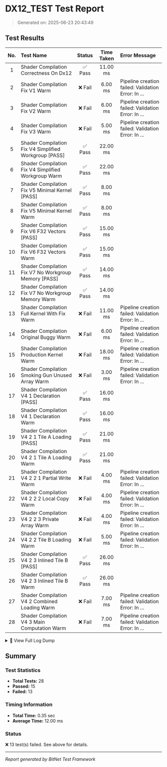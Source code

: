 # DX12_TEST Test Report

> Generated on: 2025-06-23 20:43:49

## Test Results

| No. | Test Name | Status | Time Taken | Error Message |
|:---:|:----------|:------:|:----------:|:-------------|
|  1 | Shader Compilation Correctness On Dx12             | ✅ Pass |   11.00 ms |             |
|  2 | Shader Compilation Fix V1 Warm                     | ❌ Fail |    6.00 ms | Pipeline creation failed: Validation Error: In ... |
|  3 | Shader Compilation Fix V2 Warm                     | ❌ Fail |    6.00 ms | Pipeline creation failed: Validation Error: In ... |
|  4 | Shader Compilation Fix V3 Warm                     | ❌ Fail |    5.00 ms | Pipeline creation failed: Validation Error: In ... |
|  5 | Shader Compilation Fix V4 Simplified Workgroup [PASS] | ✅ Pass |   22.00 ms |             |
|  6 | Shader Compilation Fix V4 Simplified Workgroup Warm | ✅ Pass |   22.00 ms |             |
|  7 | Shader Compilation Fix V5 Minimal Kernel [PASS]    | ✅ Pass |    8.00 ms |             |
|  8 | Shader Compilation Fix V5 Minimal Kernel Warm      | ✅ Pass |    8.00 ms |             |
|  9 | Shader Compilation Fix V6 F32 Vectors [PASS]       | ✅ Pass |   15.00 ms |             |
| 10 | Shader Compilation Fix V6 F32 Vectors Warm         | ✅ Pass |   15.00 ms |             |
| 11 | Shader Compilation Fix V7 No Workgroup Memory [PASS] | ✅ Pass |   14.00 ms |             |
| 12 | Shader Compilation Fix V7 No Workgroup Memory Warm | ✅ Pass |   14.00 ms |             |
| 13 | Shader Compilation Full Kernel With Fix Warm       | ❌ Fail |   11.00 ms | Pipeline creation failed: Validation Error: In ... |
| 14 | Shader Compilation Original Buggy Warm             | ❌ Fail |    6.00 ms | Pipeline creation failed: Validation Error: In ... |
| 15 | Shader Compilation Production Kernel Warm          | ❌ Fail |   18.00 ms | Pipeline creation failed: Validation Error: In ... |
| 16 | Shader Compilation Smoking Gun Unused Array Warm   | ❌ Fail |    3.00 ms | Pipeline creation failed: Validation Error: In ... |
| 17 | Shader Compilation V4 1 Declaration [PASS]         | ✅ Pass |   16.00 ms |             |
| 18 | Shader Compilation V4 1 Declaration Warm           | ✅ Pass |   16.00 ms |             |
| 19 | Shader Compilation V4 2 1 Tile A Loading [PASS]    | ✅ Pass |   21.00 ms |             |
| 20 | Shader Compilation V4 2 1 Tile A Loading Warm      | ✅ Pass |   21.00 ms |             |
| 21 | Shader Compilation V4 2 2 1 Partial Write Warm     | ❌ Fail |    4.00 ms | Pipeline creation failed: Validation Error: In ... |
| 22 | Shader Compilation V4 2 2 2 Local Copy Warm        | ❌ Fail |    4.00 ms | Pipeline creation failed: Validation Error: In ... |
| 23 | Shader Compilation V4 2 2 3 Private Array Warm     | ❌ Fail |    4.00 ms | Pipeline creation failed: Validation Error: In ... |
| 24 | Shader Compilation V4 2 2 Tile B Loading Warm      | ❌ Fail |    5.00 ms | Pipeline creation failed: Validation Error: In ... |
| 25 | Shader Compilation V4 2 3 Inlined Tile B [PASS]    | ✅ Pass |   26.00 ms |             |
| 26 | Shader Compilation V4 2 3 Inlined Tile B Warm      | ✅ Pass |   26.00 ms |             |
| 27 | Shader Compilation V4 2 Combined Loading Warm      | ❌ Fail |    7.00 ms | Pipeline creation failed: Validation Error: In ... |
| 28 | Shader Compilation V4 3 Main Computation Warm      | ❌ Fail |    7.00 ms | Pipeline creation failed: Validation Error: In ... |

<details>
<summary>📝 View Full Log Dump</summary>

```
[2025-06-23, 20:43:46.992] -> [FAIL] test_shader_compilation_original_buggy_warm: Pipeline creation failed: Validation Error: In Device::create_compute_pipeline
[2025-06-23, 20:43:46.999] -> [FAIL] test_shader_compilation_fix_v1_warm: Pipeline creation failed: Validation Error: In Device::create_compute_pipeline
[2025-06-23, 20:43:47.005] -> [FAIL] test_shader_compilation_fix_v2_warm: Pipeline creation failed: Validation Error: In Device::create_compute_pipeline
[2025-06-23, 20:43:47.011] -> [FAIL] test_shader_compilation_fix_v3_warm: Pipeline creation failed: Validation Error: In Device::create_compute_pipeline
[2025-06-23, 20:43:47.034] -> test_shader_compilation_fix_v4_simplified_workgroup_warm took     22.406 ms
[2025-06-23, 20:43:47.043] -> test_shader_compilation_fix_v5_minimal_kernel_warm took      8.605 ms
[2025-06-23, 20:43:47.058] -> test_shader_compilation_fix_v6_f32_vectors_warm took     15.208 ms
[2025-06-23, 20:43:47.073] -> test_shader_compilation_fix_v7_no_workgroup_memory_warm took     14.332 ms
[2025-06-23, 20:43:47.090] -> test_shader_compilation_v4_1_declaration_warm took     16.516 ms
[2025-06-23, 20:43:47.112] -> test_shader_compilation_v4_2_1_tile_a_loading_warm took     21.823 ms
[2025-06-23, 20:43:47.117] -> [FAIL] test_shader_compilation_v4_2_2_tile_b_loading_warm: Pipeline creation failed: Validation Error: In Device::create_compute_pipeline
[2025-06-23, 20:43:47.143] -> test_shader_compilation_v4_2_3_inlined_tile_b_warm took     26.485 ms
[2025-06-23, 20:43:47.151] -> [FAIL] test_shader_compilation_v4_2_combined_loading_warm: Pipeline creation failed: Validation Error: In Device::create_compute_pipeline
[2025-06-23, 20:43:47.158] -> [FAIL] test_shader_compilation_v4_3_main_computation_warm: Pipeline creation failed: Validation Error: In Device::create_compute_pipeline
[2025-06-23, 20:43:47.163] -> [FAIL] test_shader_compilation_v4_2_2_1_partial_write_warm: Pipeline creation failed: Validation Error: In Device::create_compute_pipeline
[2025-06-23, 20:43:47.167] -> [FAIL] test_shader_compilation_v4_2_2_2_local_copy_warm: Pipeline creation failed: Validation Error: In Device::create_compute_pipeline
[2025-06-23, 20:43:47.173] -> [FAIL] test_shader_compilation_v4_2_2_3_private_array_warm: Pipeline creation failed: Validation Error: In Device::create_compute_pipeline
[2025-06-23, 20:43:47.177] -> [FAIL] test_shader_compilation_smoking_gun_unused_array_warm: Pipeline creation failed: Validation Error: In Device::create_compute_pipeline
[2025-06-23, 20:43:47.189] -> [FAIL] test_shader_compilation_full_kernel_with_fix_warm: Pipeline creation failed: Validation Error: In Device::create_compute_pipeline
[2025-06-23, 20:43:47.208] -> [FAIL] test_shader_compilation_production_kernel_warm: Pipeline creation failed: Validation Error: In Device::create_compute_pipeline
[2025-06-23, 20:43:46.534] ->  Dx12 Shader Bug Test Report - Generated on Mon, 23 Jun 2025 20:43:46 -0400
[2025-06-23, 20:43:46.985] -> -> Found Dx12 adapter: NVIDIA GeForce RTX 2070 SUPER (Dx12)
[2025-06-23, 20:43:46.986] -> 
--- Testing: Original Buggy ---
[2025-06-23, 20:43:46.986] -> Attempting to compile Original Buggy WGSL kernel for Dx12...
[2025-06-23, 20:43:46.991] -> ERROR: Original Buggy shader compilation failed: Validation Error: In Device::create_shader_module
[2025-06-23, 20:43:46.992] -> ERROR: Original Buggy pipeline creation failed: Validation Error: In Device::create_compute_pipeline
[2025-06-23, 20:43:46.992] -> 
--- Testing: Fix V1 ---
[2025-06-23, 20:43:46.993] -> Attempting to compile Fix V1 WGSL kernel for Dx12...
[2025-06-23, 20:43:46.996] -> SUCCESS: Fix V1 shader module compiled on Dx12 without error.
[2025-06-23, 20:43:46.999] -> ERROR: Fix V1 pipeline creation failed: Validation Error: In Device::create_compute_pipeline
[2025-06-23, 20:43:46.999] -> 
--- Testing: test_shader_compilation_fix_v2 ---
[2025-06-23, 20:43:47.000] -> Attempting to compile test_shader_compilation_fix_v2 WGSL kernel for Dx12...
[2025-06-23, 20:43:47.002] -> SUCCESS: test_shader_compilation_fix_v2 shader module compiled on Dx12 without error.
[2025-06-23, 20:43:47.005] -> ERROR: test_shader_compilation_fix_v2 pipeline creation failed: Validation Error: In Device::create_compute_pipeline
[2025-06-23, 20:43:47.006] -> 
--- Testing: test_shader_compilation_fix_v3 ---
[2025-06-23, 20:43:47.006] -> Attempting to compile test_shader_compilation_fix_v3 WGSL kernel for Dx12...
[2025-06-23, 20:43:47.009] -> SUCCESS: test_shader_compilation_fix_v3 shader module compiled on Dx12 without error.
[2025-06-23, 20:43:47.011] -> ERROR: test_shader_compilation_fix_v3 pipeline creation failed: Validation Error: In Device::create_compute_pipeline
[2025-06-23, 20:43:47.011] -> 
--- Testing: test_shader_compilation_fix_v4_simplified_workgroup ---
[2025-06-23, 20:43:47.012] -> Attempting to compile test_shader_compilation_fix_v4_simplified_workgroup WGSL kernel for Dx12...
[2025-06-23, 20:43:47.014] -> SUCCESS: test_shader_compilation_fix_v4_simplified_workgroup shader module compiled on Dx12 without error.
[2025-06-23, 20:43:47.033] -> SUCCESS: test_shader_compilation_fix_v4_simplified_workgroup compute pipeline created successfully on Dx12!
[2025-06-23, 20:43:47.034] -> 
--- Testing: test_shader_compilation_fix_v5_minimal_kernel ---
[2025-06-23, 20:43:47.034] -> Attempting to compile test_shader_compilation_fix_v5_minimal_kernel WGSL kernel for Dx12...
[2025-06-23, 20:43:47.036] -> SUCCESS: test_shader_compilation_fix_v5_minimal_kernel shader module compiled on Dx12 without error.
[2025-06-23, 20:43:47.042] -> SUCCESS: test_shader_compilation_fix_v5_minimal_kernel compute pipeline created successfully on Dx12!
[2025-06-23, 20:43:47.043] -> 
--- Testing: test_shader_compilation_fix_v6_f32_vectors ---
[2025-06-23, 20:43:47.043] -> Attempting to compile test_shader_compilation_fix_v6_f32_vectors WGSL kernel for Dx12...
[2025-06-23, 20:43:47.045] -> SUCCESS: test_shader_compilation_fix_v6_f32_vectors shader module compiled on Dx12 without error.
[2025-06-23, 20:43:47.057] -> SUCCESS: test_shader_compilation_fix_v6_f32_vectors compute pipeline created successfully on Dx12!
[2025-06-23, 20:43:47.058] -> 
--- Testing: test_shader_compilation_fix_v7_no_workgroup_memory ---
[2025-06-23, 20:43:47.058] -> Attempting to compile test_shader_compilation_fix_v7_no_workgroup_memory WGSL kernel for Dx12...
[2025-06-23, 20:43:47.061] -> SUCCESS: test_shader_compilation_fix_v7_no_workgroup_memory shader module compiled on Dx12 without error.
[2025-06-23, 20:43:47.072] -> SUCCESS: test_shader_compilation_fix_v7_no_workgroup_memory compute pipeline created successfully on Dx12!
[2025-06-23, 20:43:47.073] -> 
--- Testing: test_shader_compilation_v4_1_declaration ---
[2025-06-23, 20:43:47.073] -> Attempting to compile test_shader_compilation_v4_1_declaration WGSL kernel for Dx12...
[2025-06-23, 20:43:47.076] -> SUCCESS: test_shader_compilation_v4_1_declaration shader module compiled on Dx12 without error.
[2025-06-23, 20:43:47.089] -> SUCCESS: test_shader_compilation_v4_1_declaration compute pipeline created successfully on Dx12!
[2025-06-23, 20:43:47.090] -> 
--- Testing: test_shader_compilation_v4_2_1_tile_a_loading ---
[2025-06-23, 20:43:47.090] -> Attempting to compile test_shader_compilation_v4_2_1_tile_a_loading WGSL kernel for Dx12...
[2025-06-23, 20:43:47.093] -> SUCCESS: test_shader_compilation_v4_2_1_tile_a_loading shader module compiled on Dx12 without error.
[2025-06-23, 20:43:47.111] -> SUCCESS: test_shader_compilation_v4_2_1_tile_a_loading compute pipeline created successfully on Dx12!
[2025-06-23, 20:43:47.112] -> 
--- Testing: test_shader_compilation_v4_2_2_tile_b_loading ---
[2025-06-23, 20:43:47.112] -> Attempting to compile test_shader_compilation_v4_2_2_tile_b_loading WGSL kernel for Dx12...
[2025-06-23, 20:43:47.116] -> ERROR: test_shader_compilation_v4_2_2_tile_b_loading shader compilation failed: Validation Error: In Device::create_shader_module
[2025-06-23, 20:43:47.116] -> ERROR: test_shader_compilation_v4_2_2_tile_b_loading pipeline creation failed: Validation Error: In Device::create_compute_pipeline
[2025-06-23, 20:43:47.117] -> 
--- Testing: test_shader_compilation_v4_2_3_inlined_tile_b ---
[2025-06-23, 20:43:47.117] -> Attempting to compile test_shader_compilation_v4_2_3_inlined_tile_b WGSL kernel for Dx12...
[2025-06-23, 20:43:47.120] -> SUCCESS: test_shader_compilation_v4_2_3_inlined_tile_b shader module compiled on Dx12 without error.
[2025-06-23, 20:43:47.143] -> SUCCESS: test_shader_compilation_v4_2_3_inlined_tile_b compute pipeline created successfully on Dx12!
[2025-06-23, 20:43:47.144] -> 
--- Testing: test_shader_compilation_v4_2_combined_loading ---
[2025-06-23, 20:43:47.144] -> Attempting to compile test_shader_compilation_v4_2_combined_loading WGSL kernel for Dx12...
[2025-06-23, 20:43:47.150] -> ERROR: test_shader_compilation_v4_2_combined_loading shader compilation failed: Validation Error: In Device::create_shader_module
[2025-06-23, 20:43:47.150] -> ERROR: test_shader_compilation_v4_2_combined_loading pipeline creation failed: Validation Error: In Device::create_compute_pipeline
[2025-06-23, 20:43:47.151] -> 
--- Testing: test_shader_compilation_v4_3_main_computation ---
[2025-06-23, 20:43:47.151] -> Attempting to compile test_shader_compilation_v4_3_main_computation WGSL kernel for Dx12...
[2025-06-23, 20:43:47.157] -> ERROR: test_shader_compilation_v4_3_main_computation shader compilation failed: Validation Error: In Device::create_shader_module
[2025-06-23, 20:43:47.158] -> ERROR: test_shader_compilation_v4_3_main_computation pipeline creation failed: Validation Error: In Device::create_compute_pipeline
[2025-06-23, 20:43:47.158] -> 
--- Testing: test_shader_compilation_v4_2_2_1_partial_write ---
[2025-06-23, 20:43:47.159] -> Attempting to compile test_shader_compilation_v4_2_2_1_partial_write WGSL kernel for Dx12...
[2025-06-23, 20:43:47.162] -> ERROR: test_shader_compilation_v4_2_2_1_partial_write shader compilation failed: Validation Error: In Device::create_shader_module
[2025-06-23, 20:43:47.162] -> ERROR: test_shader_compilation_v4_2_2_1_partial_write pipeline creation failed: Validation Error: In Device::create_compute_pipeline
[2025-06-23, 20:43:47.163] -> 
--- Testing: test_shader_compilation_v4_2_2_2_local_copy ---
[2025-06-23, 20:43:47.163] -> Attempting to compile test_shader_compilation_v4_2_2_2_local_copy WGSL kernel for Dx12...
[2025-06-23, 20:43:47.167] -> ERROR: test_shader_compilation_v4_2_2_2_local_copy shader compilation failed: Validation Error: In Device::create_shader_module
[2025-06-23, 20:43:47.167] -> ERROR: test_shader_compilation_v4_2_2_2_local_copy pipeline creation failed: Validation Error: In Device::create_compute_pipeline
[2025-06-23, 20:43:47.168] -> 
--- Testing: test_shader_compilation_v4_2_2_3_private_array ---
[2025-06-23, 20:43:47.168] -> Attempting to compile test_shader_compilation_v4_2_2_3_private_array WGSL kernel for Dx12...
[2025-06-23, 20:43:47.172] -> ERROR: test_shader_compilation_v4_2_2_3_private_array shader compilation failed: Validation Error: In Device::create_shader_module
[2025-06-23, 20:43:47.172] -> ERROR: test_shader_compilation_v4_2_2_3_private_array pipeline creation failed: Validation Error: In Device::create_compute_pipeline
[2025-06-23, 20:43:47.173] -> 
--- Testing: test_shader_compilation_smoking_gun_unused_array ---
[2025-06-23, 20:43:47.173] -> Attempting to compile test_shader_compilation_smoking_gun_unused_array WGSL kernel for Dx12...
[2025-06-23, 20:43:47.174] -> SUCCESS: test_shader_compilation_smoking_gun_unused_array shader module compiled on Dx12 without error.
[2025-06-23, 20:43:47.176] -> ERROR: test_shader_compilation_smoking_gun_unused_array pipeline creation failed: Validation Error: In Device::create_compute_pipeline
[2025-06-23, 20:43:47.177] -> 
--- Testing: test_shader_compilation_full_kernel_with_fix ---
[2025-06-23, 20:43:47.178] -> Attempting to compile test_shader_compilation_full_kernel_with_fix WGSL kernel for Dx12...
[2025-06-23, 20:43:47.185] -> SUCCESS: test_shader_compilation_full_kernel_with_fix shader module compiled on Dx12 without error.
[2025-06-23, 20:43:47.189] -> ERROR: test_shader_compilation_full_kernel_with_fix pipeline creation failed: Validation Error: In Device::create_compute_pipeline
[2025-06-23, 20:43:47.189] -> 
--- Testing: test_shader_compilation_production_kernel ---
[2025-06-23, 20:43:47.190] -> Attempting to compile test_shader_compilation_production_kernel WGSL kernel for Dx12...
[2025-06-23, 20:43:47.203] -> SUCCESS: test_shader_compilation_production_kernel shader module compiled on Dx12 without error.
[2025-06-23, 20:43:47.207] -> ERROR: test_shader_compilation_production_kernel pipeline creation failed: Validation Error: In Device::create_compute_pipeline
[2025-06-23, 20:43:47.073] -> 
--- Incremental Complexity Tests (V4 Base) ---
[2025-06-23, 20:43:47.177] -> 
--- Full Kernel and Production Tests ---
[2025-06-23, 20:43:47.216] -> SUCCESS: Fixed kernel compiled on Dx12.
[2025-06-23, 20:43:47.220] -> ERROR: Correctness test failed at PIPELINE CREATION: Validation Error: In Device::create_compute_pipeline
[2025-06-23, 20:43:46.992] -> Test status: FAIL
[2025-06-23, 20:43:46.999] -> Test status: FAIL
[2025-06-23, 20:43:47.005] -> Test status: FAIL
[2025-06-23, 20:43:47.011] -> Test status: FAIL
[2025-06-23, 20:43:47.033] -> Test status: PASS
[2025-06-23, 20:43:47.034] -> Test completed [PASS]
[2025-06-23, 20:43:47.042] -> Test status: PASS
[2025-06-23, 20:43:47.042] -> Test completed [PASS]
[2025-06-23, 20:43:47.058] -> Test status: PASS
[2025-06-23, 20:43:47.058] -> Test completed [PASS]
[2025-06-23, 20:43:47.072] -> Test status: PASS
[2025-06-23, 20:43:47.072] -> Test completed [PASS]
[2025-06-23, 20:43:47.089] -> Test status: PASS
[2025-06-23, 20:43:47.089] -> Test completed [PASS]
[2025-06-23, 20:43:47.111] -> Test status: PASS
[2025-06-23, 20:43:47.111] -> Test completed [PASS]
[2025-06-23, 20:43:47.117] -> Test status: FAIL
[2025-06-23, 20:43:47.143] -> Test status: PASS
[2025-06-23, 20:43:47.143] -> Test completed [PASS]
[2025-06-23, 20:43:47.150] -> Test status: FAIL
[2025-06-23, 20:43:47.158] -> Test status: FAIL
[2025-06-23, 20:43:47.189] -> Test status: FAIL
[2025-06-23, 20:43:47.208] -> Test status: FAIL
[2025-06-23, 20:43:47.163] -> Test status: FAIL
[2025-06-23, 20:43:47.167] -> Test status: FAIL
[2025-06-23, 20:43:47.172] -> Test status: FAIL
[2025-06-23, 20:43:47.177] -> Test status: FAIL
[2025-06-23, 20:43:47.208] -> 
--- Running Correctness Test on Dx12 with Fixed Kernel ---
```

</details>


## Summary

### Test Statistics

- **Total Tests:** 28
- **Passed:** 15
- **Failed:** 13

### Timing Information

- **Total Time:** 0.35 sec
- **Average Time:** 12.00 ms

### Status

❌ 13 test(s) failed. See above for details.

---

_Report generated by BitNet Test Framework_
